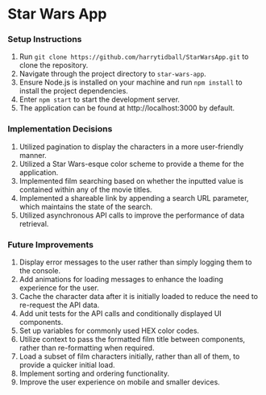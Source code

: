 # Star Wars App

### Setup Instructions

1. Run `git clone https://github.com/harrytidball/StarWarsApp.git` to clone the repository.
2. Navigate through the project directory to `star-wars-app`.
3. Ensure Node.js is installed on your machine and run `npm install` to install the project dependencies.
4. Enter `npm start` to start the development server.
5. The application can be found at http://localhost:3000 by default.

### Implementation Decisions

1. Utilized pagination to display the characters in a more user-friendly manner.
2. Utilized a Star Wars-esque color scheme to provide a theme for the application.
3. Implemented film searching based on whether the inputted value is contained within any of the movie titles.
4. Implemented a shareable link by appending a search URL parameter, which maintains the state of the search.
5. Utilized asynchronous API calls to improve the performance of data retrieval.

### Future Improvements

1. Display error messages to the user rather than simply logging them to the console.
2. Add animations for loading messages to enhance the loading experience for the user.
3. Cache the character data after it is initially loaded to reduce the need to re-request the API data.
4. Add unit tests for the API calls and conditionally displayed UI components.
5. Set up variables for commonly used HEX color codes.
6. Utilize context to pass the formatted film title between components, rather than re-formatting when required.
7. Load a subset of film characters initially, rather than all of them, to provide a quicker initial load.
8. Implement sorting and ordering functionality.
9. Improve the user experience on mobile and smaller devices.

